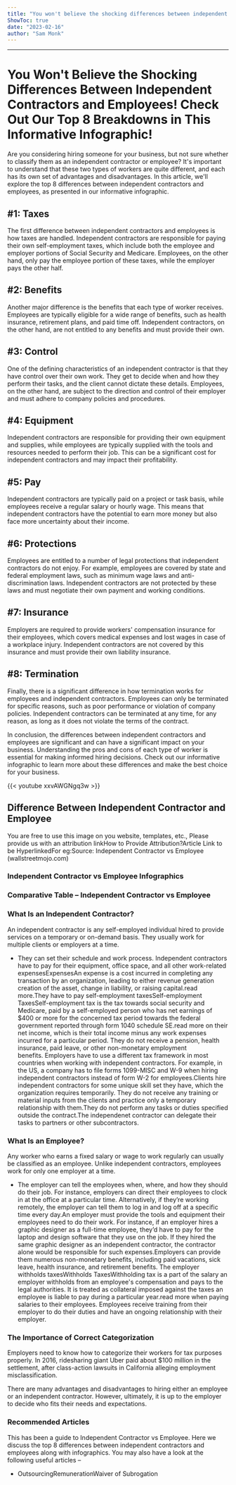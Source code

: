 ```yaml
---
title: "You won't believe the shocking differences between independent contractors and employees! Check out our top 8 breakdowns in this informative infographic!"
ShowToc: true 
date: "2023-02-16"
author: "Sam Monk"
---
```

*****
# You Won't Believe the Shocking Differences Between Independent Contractors and Employees! Check Out Our Top 8 Breakdowns in This Informative Infographic!

Are you considering hiring someone for your business, but not sure whether to classify them as an independent contractor or employee? It's important to understand that these two types of workers are quite different, and each has its own set of advantages and disadvantages. In this article, we'll explore the top 8 differences between independent contractors and employees, as presented in our informative infographic.

## #1: Taxes

The first difference between independent contractors and employees is how taxes are handled. Independent contractors are responsible for paying their own self-employment taxes, which include both the employee and employer portions of Social Security and Medicare. Employees, on the other hand, only pay the employee portion of these taxes, while the employer pays the other half.

## #2: Benefits

Another major difference is the benefits that each type of worker receives. Employees are typically eligible for a wide range of benefits, such as health insurance, retirement plans, and paid time off. Independent contractors, on the other hand, are not entitled to any benefits and must provide their own.

## #3: Control

One of the defining characteristics of an independent contractor is that they have control over their own work. They get to decide when and how they perform their tasks, and the client cannot dictate these details. Employees, on the other hand, are subject to the direction and control of their employer and must adhere to company policies and procedures.

## #4: Equipment

Independent contractors are responsible for providing their own equipment and supplies, while employees are typically supplied with the tools and resources needed to perform their job. This can be a significant cost for independent contractors and may impact their profitability.

## #5: Pay

Independent contractors are typically paid on a project or task basis, while employees receive a regular salary or hourly wage. This means that independent contractors have the potential to earn more money but also face more uncertainty about their income.

## #6: Protections

Employees are entitled to a number of legal protections that independent contractors do not enjoy. For example, employees are covered by state and federal employment laws, such as minimum wage laws and anti-discrimination laws. Independent contractors are not protected by these laws and must negotiate their own payment and working conditions.

## #7: Insurance

Employers are required to provide workers' compensation insurance for their employees, which covers medical expenses and lost wages in case of a workplace injury. Independent contractors are not covered by this insurance and must provide their own liability insurance.

## #8: Termination

Finally, there is a significant difference in how termination works for employees and independent contractors. Employees can only be terminated for specific reasons, such as poor performance or violation of company policies. Independent contractors can be terminated at any time, for any reason, as long as it does not violate the terms of the contract.

In conclusion, the differences between independent contractors and employees are significant and can have a significant impact on your business. Understanding the pros and cons of each type of worker is essential for making informed hiring decisions. Check out our informative infographic to learn more about these differences and make the best choice for your business.

{{< youtube xxvAWGNgq3w >}} 



## Difference Between Independent Contractor and Employee
 
 You are free to use this image on you website, templates, etc.,  Please provide us with an attribution linkHow to Provide Attribution?Article Link to be HyperlinkedFor eg:Source: Independent Contractor vs Employee (wallstreetmojo.com) 
 
### Independent Contractor vs Employee Infographics
 
### Comparative Table –  Independent Contractor vs Employee 
 
### What Is an Independent Contractor?
 
An independent contractor is any self-employed individual hired to provide services on a temporary or on-demand basis. They usually work for multiple clients or employers at a time.
 
- They can set their schedule and work process. Independent contractors have to pay for their equipment, office space, and all other work-related expensesExpensesAn expense is a cost incurred in completing any transaction by an organization, leading to either revenue generation creation of the asset, change in liability, or raising capital.read more.They have to pay self-employment taxesSelf-employment TaxesSelf-employment tax is the tax towards social security and Medicare, paid by a self-employed person who has net earnings of $400 or more for the concerned tax period towards the federal government reported through form 1040 schedule SE.read more on their net income, which is their total income minus any work expenses incurred for a particular period. They do not receive a pension, health insurance, paid leave, or other non-monetary employment benefits. Employers have to use a different tax framework in most countries when working with independent contractors. For example, in the US, a company has to file forms 1099-MISC and W-9 when hiring independent contractors instead of form W-2 for employees.Clients hire independent contractors for some unique skill set they have, which the organization requires temporarily. They do not receive any training or material inputs from the clients and practice only a temporary relationship with them.They do not perform any tasks or duties specified outside the contract.The independenet contractor can delegate their tasks to partners or other subcontractors.

 
### What Is an Employee?
 
Any worker who earns a fixed salary or wage to work regularly can usually be classified as an employee. Unlike independent contractors, employees work for only one employer at a time.
 
- The employer can tell the employees when, where, and how they should do their job. For instance, employers can direct their employees to clock in at the office at a particular time. Alternatively, if they’re working remotely, the employer can tell them to log in and log off at a specific time every day.An employer must provide the tools and equipment their employees need to do their work. For instance, if an employer hires a graphic designer as a full-time employee, they’d have to pay for the laptop and design software that they use on the job. If they hired the same graphic designer as an independent contractor, the contractor alone would be responsible for such expenses.Employers can provide them numerous non-monetary benefits, including paid vacations, sick leave, health insurance, and retirement benefits. The employer withholds taxesWithholds TaxesWithholding tax is a part of the salary an employer withholds from an employee's compensation and pays to the legal authorities. It is treated as collateral imposed against the taxes an employee is liable to pay during a particular year.read more when paying salaries to their employees. Employees receive training from their employer to do their duties and have an ongoing relationship with their employer.

 
### The Importance of Correct Categorization
 
Employers need to know how to categorize their workers for tax purposes properly. In 2016, ridesharing giant Uber paid about $100 million in the settlement, after class-action lawsuits in California alleging employment misclassification. 
 
There are many advantages and disadvantages to hiring either an employee or an independent contractor. However, ultimately, it is up to the employer to decide who fits their needs and expectations.
 
### Recommended Articles
 
This has been a guide to Independent Contractor vs Employee. Here we discuss the top 8 differences between independent contractors and employees along with infographics. You may also have a look at the following useful articles –
 
- OutsourcingRemunerationWaiver of Subrogation





